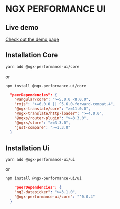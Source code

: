 # NGX PERFORMANCE UI

## Live demo

[Check out the demo page](https://ngx-performance-ui.firebaseapp.com)

## Installation Core

```bash
yarn add @ngx-performance-ui/core
```

or

```bash
npm install @ngx-performance-ui/core
```

```json
  "peerDependencies": {
    "@angular/core": ">=5.0.0 <8.0.0",
    "rxjs": ">=6.0.0 || ^5.6.0-forward-compat.4",
    "@ngx-translate/core": ">=11.0.0",
    "@ngx-translate/http-loader": ">=4.0.0",
    "@ngxs/router-plugin": ">=3.3.0",
    "@ngxs/store": ">=3.3.0",
    "just-compare": ">=1.3.0"
  }
```

## Installation Ui

```bash
yarn add @ngx-performance-ui/ui
```

or

```bash
npm install @ngx-performance-ui/ui
```

```json
    "peerDependencies": {
    "ng2-datepicker": ">=3.1.0",
    "@ngx-performance-ui/core": "^0.0.4"
  }
```
